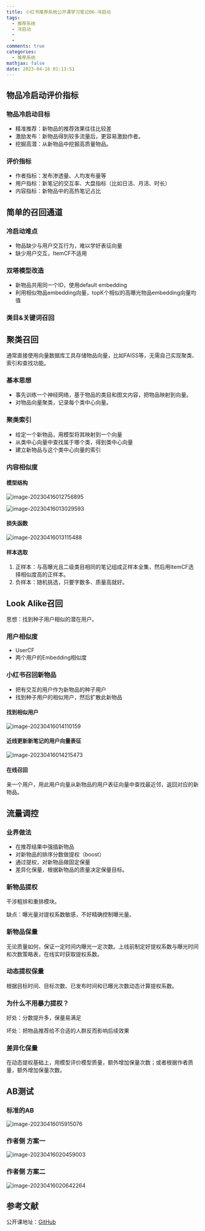 ```yaml
---
title: 小红书推荐系统公开课学习笔记06-冷启动
tags:
  - 推荐系统
  - 冷启动
  - 
  - 
comments: true
categories:
  - 推荐系统
mathjax: false
date: 2023-04-16 01:13:51
---
```


## 物品冷启动评价指标

### 物品冷启动目标

* 精准推荐：新物品的推荐效果往往比较差
* 激励发布：新物品得到较多流量后，更容易激励作者。
* 挖掘高潜：从新物品中挖掘高质量物品。

### 评价指标

* 作者指标：发布渗透量、人均发布量等
* 用户指标：新笔记的交互率、大盘指标（比如日活、月活、时长）
* 内容指标：新物品中的高热笔记占比

## 简单的召回通道

### 冷启动难点

* 物品缺少与用户交互行为，难以学好表征向量
* 缺少用户交互，ItemCF不适用

### 双塔模型改造

* 新物品共用同一个ID，使用default embedding
* 利用相似物品embedding向量，topK个相似的高曝光物品embedding向量均值

### 类目&关键词召回

## 聚类召回

通常直接使用向量数据库工具存储物品向量，比如FAISS等，无需自己实现聚类、索引和查找功能。

### 基本思想

* 事先训练一个神经网络，基于物品的类目和图文内容，把物品映射到向量。
* 对物品向量聚类，记录每个类中心向量。

### 聚类索引

* 给定一个新物品，用模型将其映射到一个向量
* 从类中心向量中查找属于哪个类，得到类中心向量
* 建立新物品与这个类中心向量的索引

### 内容相似度

#### 模型结构

![image-20230416012756895](https://cdn.jsdelivr.net/gh/notlate-cn/imgs/blogs/image-20230416012756895.png)

![image-20230416013029593](https://cdn.jsdelivr.net/gh/notlate-cn/imgs/blogs/image-20230416013029593.png)

#### 损失函数

![image-20230416013115488](https://cdn.jsdelivr.net/gh/notlate-cn/imgs/blogs/image-20230416013115488.png)

#### 样本选取

1. 正样本：与高曝光且二级类目相同的笔记组成正样本全集，然后用ItemCF选择相似度高的正样本。
2. 负样本：随机挑选，只要字数多、质量高就好。

## Look Alike召回

思想：找到种子用户相似的潜在用户。

### 用户相似度

* UserCF
* 两个用户的Embedding相似度

### 小红书召回新物品

* 把有交互的用户作为新物品的种子用户
* 找到种子用户的相似用户，然后扩散此新物品

#### 找到相似用户

![image-20230416014110159](https://cdn.jsdelivr.net/gh/notlate-cn/imgs/blogs/image-20230416014110159.png)

#### 近线更新新笔记的用户向量表征

![image-20230416014215473](https://cdn.jsdelivr.net/gh/notlate-cn/imgs/blogs/image-20230416014215473.png)

#### 在线召回

来一个用户，用此用户向量从新物品的用户表征向量中查找最近邻，返回对应的新物品。

## 流量调控

### 业界做法

* 在推荐结果中强插新物品
* 对新物品的排序分数做提权（boost）
* 通过提权，对新物品做固定保量
* 差异化保量，根据新物品的质量决定保量目标。

### 新物品提权

干涉粗排和重排模块。

缺点：曝光量对提权系数敏感，不好精确控制曝光量。

### 新物品保量

无论质量如何，保证一定时间内曝光一定次数。上线前制定好提权系数与曝光时间和次数策略表，在线实时获取提权系数。

### 动态提权保量

根据目标时间、目标次数、已发布时间和已曝光次数动态计算提权系数。

### 为什么不用暴力提权？

好处：分数提升多，保量易满足

坏处：把物品推荐给不合适的人群反而影响后续效果

### 差异化保量

在动态提权基础上，用模型评价模型质量，额外增加保量次数；或者根据作者质量，额外增加保量次数。

## AB测试

### 标准的AB

![image-20230416015915076](https://cdn.jsdelivr.net/gh/notlate-cn/imgs/blogs/image-20230416015915076.png)





### 作者侧 方案一

![image-20230416020459003](https://cdn.jsdelivr.net/gh/notlate-cn/imgs/blogs/image-20230416020459003.png)

### 作者侧 方案二

![image-20230416020642264](https://cdn.jsdelivr.net/gh/notlate-cn/imgs/blogs/image-20230416020642264.png)

## 参考文献

公开课地址：[GitHub](https://github.com/wangshusen/RecommenderSystem)
